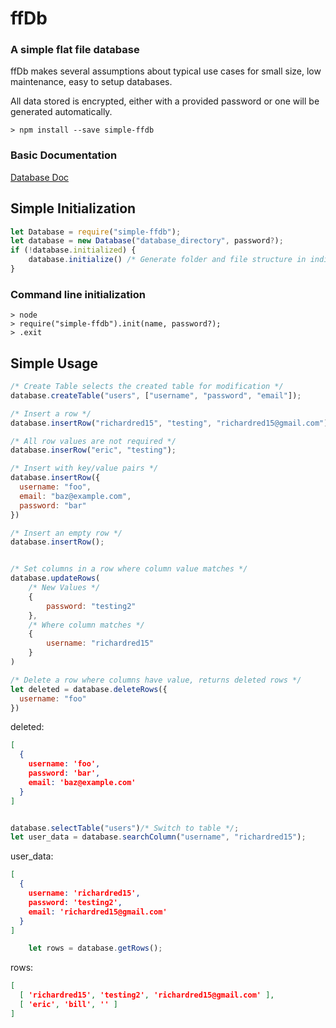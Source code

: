 # ffDb

### A simple flat file database

ffDb makes several assumptions about typical use cases for small size, low maintenance, easy to setup databases.

All data stored is encrypted, either with a provided password or one will be generated automatically.

```
> npm install --save simple-ffdb
```

### Basic Documentation
[Database Doc](https://richard.works/projects/ffDb/doc/Database.html)

## Simple Initialization

```javascript
let Database = require("simple-ffdb");
let database = new Database("database_directory", password?);
if (!database.initialized) {
    database.initialize() /* Generate folder and file structure in indicated directory */;
}
```

### Command line initialization

```
> node
> require("simple-ffdb").init(name, password?);
> .exit
```

## Simple Usage

```javascript
/* Create Table selects the created table for modification */
database.createTable("users", ["username", "password", "email"]);

/* Insert a row */
database.insertRow("richardred15", "testing", "richardred15@gmail.com");

/* All row values are not required */
database.inserRow("eric", "testing"); 

/* Insert with key/value pairs */
database.insertRow({
  username: "foo",
  email: "baz@example.com",
  password: "bar"
})

/* Insert an empty row */
database.insertRow();


/* Set columns in a row where column value matches */
database.updateRows(
    /* New Values */
    {
        password: "testing2"
    },
    /* Where column matches */
    {
        username: "richardred15"
    }
)

/* Delete a row where columns have value, returns deleted rows */
let deleted = database.deleteRows({
  username: "foo"
})
```
deleted:
```json
[
  {
    username: 'foo',
    password: 'bar',
    email: 'baz@example.com'
  }
]
```
```javascript

database.selectTable("users")/* Switch to table */;
let user_data = database.searchColumn("username", "richardred15");
```
user_data:
```json
[
  {
    username: 'richardred15',
    password: 'testing2',
    email: 'richardred15@gmail.com'
  }
]
```

```javascript
    let rows = database.getRows();
```

rows:
```json
[
  [ 'richardred15', 'testing2', 'richardred15@gmail.com' ],
  [ 'eric', 'bill', '' ]
]
```